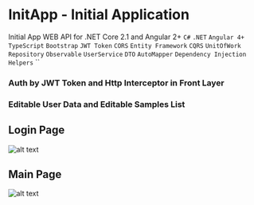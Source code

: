 # InitApp - Initial Application
Initial App WEB API for .NET Core 2.1 and Angular 2+
`C#` `.NET` `Angular 4+` `TypeScript` `Bootstrap` `JWT Token` `CORS` `Entity Framework` `CQRS` `UnitOfWork` `Repository` `Observable` `UserService` `DTO` `AutoMapper` `Dependency Injection` `Helpers` ``
### Auth by JWT Token and Http Interceptor in Front Layer

### Editable User Data and Editable Samples List

## Login Page

![alt text](https://github.com/wojciek/InitApp/tree/master/Images/loginPage.jpg)


## Main Page

![alt text](https://github.com/wojciek/InitApp/pics/master/subfolders.../filename.jpg)
